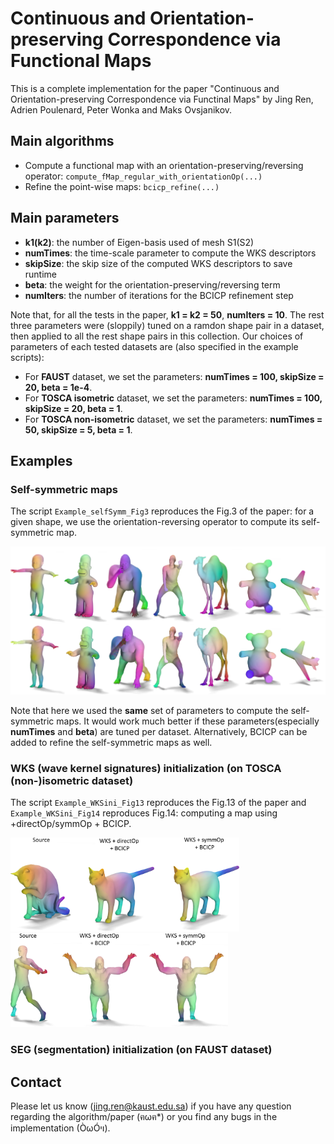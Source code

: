 # Continuous and Orientation-preserving Correspondence via Functional Maps

This is a complete implementation for the paper "Continuous and Orientation-preserving Correspondence via Functinal Maps" by Jing Ren, Adrien Poulenard, Peter Wonka and Maks Ovsjanikov.


Main algorithms
------------------
- Compute a functional map with an orientation-preserving/reversing operator: `compute_fMap_regular_with_orientationOp(...)`
- Refine the point-wise maps: `bcicp_refine(...)`


Main parameters
------------------
- **k1(k2)**: the number of Eigen-basis used of mesh S1(S2)
- **numTimes**: the time-scale parameter to compute the WKS descriptors
- **skipSize**: the skip size of the computed WKS descriptors to save runtime
- **beta**: the weight for the orientation-preserving/reversing term
- **numIters**: the number of iterations for the BCICP refinement step

Note that, for all the tests in the paper, **k1 = k2 = 50**, **numIters = 10**. The rest three parameters were (sloppily) tuned on a ramdon shape pair in a dataset, then applied to all the rest shape pairs in this collection. Our choices of parameters of each tested datasets are (also specified in the example scripts):

- For **FAUST** dataset, we set the parameters: **numTimes = 100, skipSize = 20, beta = 1e-4**.
- For **TOSCA isometric** dataset, we set the parameters: **numTimes = 100, skipSize = 20, beta = 1**.
- For **TOSCA non-isometric** dataset, we set the parameters: **numTimes = 50, skipSize = 5, beta = 1**.

Examples
------------------
### Self-symmetric maps
The script `Example_selfSymm_Fig3` reproduces the Fig.3 of the paper: for a given shape, we use the orientation-reversing operator to compute its self-symmetric map. 

<img src="/figs/eg_selfSymm.png" width="600">

Note that here we used the **same** set of parameters to compute the self-symmetric maps. It would work much better if these parameters(especially **numTimes** and **beta**) are tuned per dataset. Alternatively, BCICP can be added to refine the self-symmetric maps as well.


### WKS (wave kernel signatures) initialization (on TOSCA (non-)isometric dataset)
The script `Example_WKSini_Fig13` reproduces the Fig.13 of the paper and `Example_WKSini_Fig14` reproduces Fig.14: computing a map using +directOp/symmOp + BCICP.

<img src="/figs/WKSeg_Iso.png" height="150">    <img src="/figs/WKSeg_nonIso.png" height="150">

### SEG (segmentation) initialization (on FAUST dataset)

Contact
------------------
Please let us know (jing.ren@kaust.edu.sa) if you have any question regarding the algorithm/paper (ฅωฅ*) or you find any bugs in the implementation (ÒωÓױ). 
